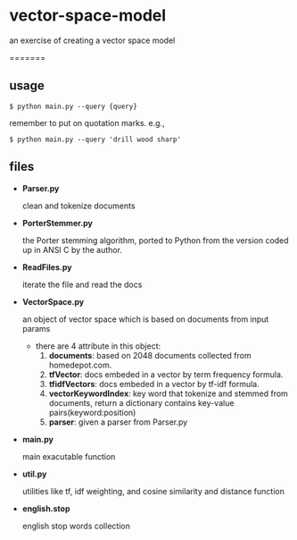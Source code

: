 # vector-space-model
an exercise of creating a vector space model

=======
## usage
`$ python main.py --query {query}`

remember to put on quotation marks. e.g., 

`$ python main.py --query 'drill wood sharp'`

## files
* **Parser.py**

  clean and tokenize documents

* **PorterStemmer.py**

  the Porter stemming algorithm, ported to Python from the version coded up in ANSI C by the author.

* **ReadFiles.py**

  iterate the file and read the docs

* **VectorSpace.py**

  an object of vector space which is based on documents from input params
  
  - there are 4 attribute in this object:
    1.  __documents__: based on 2048 documents collected from homedepot.com.
    2.  __tfVector__: docs embeded in a vector by term frequency formula.
    3.  __tfidfVectors__: docs embeded in a vector by tf-idf formula.
    4.  __vectorKeywordIndex__: key word that tokenize and stemmed from documents, return a dictionary contains key-value pairs(keyword:position)
    5.  __parser__: given a parser from Parser.py
  
* **main.py** 

  main exacutable function
  
* **util.py**

  utilities like tf, idf weighting, and cosine similarity and distance function

* **english.stop**

  english stop words collection
 
